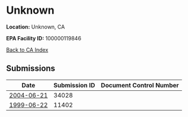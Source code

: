 # Unknown

**Location:** Unknown, CA

**EPA Facility ID:** 100000119846

[Back to CA Index](../../index.md)

## Submissions

| Date | Submission ID | Document Control Number |
|------|--------------|-------------------------|
| [2004-06-21](submissions/34028.md) | 34028 |  |
| [1999-06-22](submissions/11402.md) | 11402 |  |
